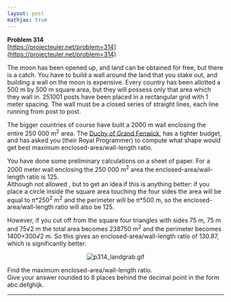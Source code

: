 ```yaml
---
layout: post
mathjax: true
---
```

**Problem 314**  
[https://projecteuler.net/problem=314](https://projecteuler.net/problem=314)

<p>
The moon has been opened up, and land can be obtained for free, but there is a catch. You have to build a wall around the land that you stake out, and building a wall on the moon is expensive. Every country has been allotted a 500 m by 500 m square area, but they will possess only that area which they wall in. 251001 posts have been placed in a rectangular grid with 1 meter spacing. The wall must be a closed series of straight lines, each line running from post to post.
</p>
<p>
The bigger countries of course have built a 2000 m wall enclosing the entire 250 000 m<sup>2</sup> area. The <a href="http://en.wikipedia.org/wiki/Grand_Fenwick">Duchy of Grand Fenwick</a>, has a tighter budget, and has asked you (their Royal Programmer) to compute what shape would get best maximum enclosed-area/wall-length ratio.
</p>
<p>
You have done some preliminary calculations on a sheet of paper.
For a 2000 meter wall enclosing the 250 000 m<sup>2</sup> area the
enclosed-area/wall-length ratio is 125.<br />
Although not allowed , but to get an idea if this is anything better:  if you place a circle inside the square area touching the four sides the area will be equal to π*250<sup>2</sup> m<sup>2</sup> and the perimeter will be π*500 m, so the enclosed-area/wall-length ratio will also be 125.
</p>
<p>
However, if you cut off from the square four triangles with sides 75 m, 75 m and 75√2 m the total area becomes 238750 m<sup>2</sup> and the perimeter becomes 1400+300√2 m. So this gives an enclosed-area/wall-length ratio of 130.87, which is significantly better.
</p>
<div align="center"><img src="project/images/p314_landgrab.gif" class="dark_img" alt="p314_landgrab.gif" /></div>
<p>
Find the maximum enclosed-area/wall-length ratio.<br />
Give your answer rounded to 8 places behind the decimal point in the form abc.defghijk.
</p>



---

